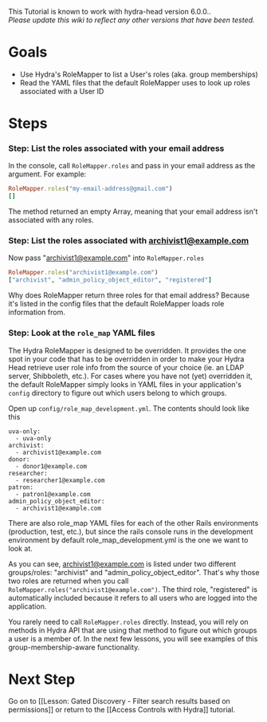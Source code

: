 This Tutorial is known to work with hydra-head version 6.0.0..  
_Please update this wiki to reflect any other versions that have been tested._

# Goals

* Use Hydra's RoleMapper to list a User's roles (aka. group memberships)
* Read the YAML files that the default RoleMapper uses to look up roles associated with a User ID

# Steps

### Step: List the roles associated with your email address

In the console, call `RoleMapper.roles` and pass in your email address as the argument.  For example:
```ruby
RoleMapper.roles("my-email-address@gmail.com")
[]
```
The method returned an empty Array, meaning that your email address isn't associated with any roles.

### Step: List the roles associated with archivist1@example.com

Now pass "archivist1@example.com" into `RoleMapper.roles`
```ruby
RoleMapper.roles("archivist1@example.com")
["archivist", "admin_policy_object_editor", "registered"]
```

Why does RoleMapper return three roles for that email address?  Because it's listed in the config files that the default RoleMapper loads role information from.

### Step: Look at the `role_map` YAML files

The Hydra RoleMapper is designed to be overridden.  It provides the one spot in your code that has to be overridden in order to make your Hydra Head retrieve user role info from the source of your choice (ie. an LDAP server, Shibboleth, etc.).  For cases where you have not (yet) overridden it, the default RoleMapper simply looks in YAML files in your application's `config` directory to figure out which users belong to which groups.

Open up `config/role_map_development.yml`. The contents should look like this
```text
uva-only:
  - uva-only
archivist:
  - archivist1@example.com
donor:
  - donor1@example.com
researcher:
  - researcher1@example.com
patron:
  - patron1@example.com
admin_policy_object_editor:
  - archivist1@example.com
```

There are also role_map YAML files for each of the other Rails environments (production, test, etc.), but since the rails console runs in the development environment by default role_map_development.yml is the one we want to look at.

As you can see, archivist1@example.com is listed under two different groups/roles:  "archivist" and "admin_policy_object_editor".  That's why those two roles are returned when you call `RoleMapper.roles("archivist1@example.com")`.  The third role, "registered" is automatically included because it refers to all users who are logged into the application.

You rarely need to call `RoleMapper.roles` directly.  Instead, you will rely on methods in Hydra API that are using that method to figure out which groups a user is a member of.  In the next few lessons, you will see examples of this group-membership-aware functionality.

# Next Step
Go on to [[Lesson: Gated Discovery - Filter search results based on permissions]] or return to the [[Access Controls with Hydra]] tutorial.
